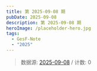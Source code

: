 ```yaml
---
title: 第 2025-09-08 期
pubDate: 2025-09-08
description: 第 2025-09-08 期
heroImage: /placeholder-hero.jpg
tags:
  - GesF-Note
  - "2025"
---
```



> 数据源: [2025-09-08](https://github.com/wdssmq/GesF-Note/issues/4 "2025-09-08") / 计数: 0

